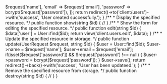 <?php

namespace App\Http\Controllers\Client;

use App\Http\Controllers\Controller;
use App\Http\Requests\UserRequest;
use App\Models\User;
use Illuminate\Http\Request;

class UserController extends Controller
{
    /**
     * Display a listing of the resource.
     */
    public function index()
    {
        $data['users'] = User::all();
        return view('client.users.index', $data);
    }

    /**
     * Show the form for creating a new resource.
     */
    public function create()
    {
        return view('client.users.create');
    }

    /**
     * Store a newly created resource in storage.
     */
    public function store(UserRequest $request)
    {
        User::create([
            'name' => $request['name'],
            'email' => $request['email'],
            'password' => bcrypt($request['password']),

        ]);

        return redirect()->to('client/users')->with('success', 'User created successfully.');
    }

    /**
     * Display the specified resource.
     */
    public function show(string $id)
    {
        //
    }

    /**
     * Show the form for editing the specified resource.
     */
    public function edit(string $id)
    {
        $data['user'] = User::find($id);
        return view('client.users.edit', $data);
    }

    /**
     * Update the specified resource in storage.
     */
    public function update(UserRequest $request, string $id)
    {
        $user = User::find($id);
        $user->name = $request['name'];
        $user->email = $request['email'];
        if(isset($request['password']) && $request['password'] !== null) {

        
            $user->password = bcrypt($request['password']);
        }
        $user->save();

        return redirect()->back()->with('success', 'User has been updateed.');
    }

    /**
     * Remove the specified resource from storage.
     */
    public function destroy(string $id)
    {
        //
    }
}
